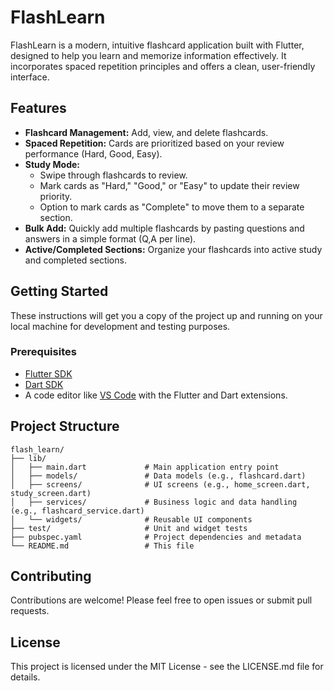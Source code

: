 # FlashLearn

FlashLearn is a modern, intuitive flashcard application built with Flutter, designed to help you learn and memorize information effectively. It incorporates spaced repetition principles and offers a clean, user-friendly interface.

## Features

-   **Flashcard Management:** Add, view, and delete flashcards.
-   **Spaced Repetition:** Cards are prioritized based on your review performance (Hard, Good, Easy).
-   **Study Mode:**
    -   Swipe through flashcards to review.
    -   Mark cards as "Hard," "Good," or "Easy" to update their review priority.
    -   Option to mark cards as "Complete" to move them to a separate section.
-   **Bulk Add:** Quickly add multiple flashcards by pasting questions and answers in a simple format (Q,A per line).
-   **Active/Completed Sections:** Organize your flashcards into active study and completed sections.

## Getting Started

These instructions will get you a copy of the project up and running on your local machine for development and testing purposes.

### Prerequisites

-   [Flutter SDK](https://flutter.dev/docs/get-started/install)
-   [Dart SDK](https://dart.dev/get-started)
-   A code editor like [VS Code](https://code.visualstudio.com/) with the Flutter and Dart extensions.

## Project Structure

```
flash_learn/
├── lib/
│   ├── main.dart             # Main application entry point
│   ├── models/               # Data models (e.g., flashcard.dart)
│   ├── screens/              # UI screens (e.g., home_screen.dart, study_screen.dart)
│   ├── services/             # Business logic and data handling (e.g., flashcard_service.dart)
│   └── widgets/              # Reusable UI components
├── test/                     # Unit and widget tests
├── pubspec.yaml              # Project dependencies and metadata
└── README.md                 # This file
```

## Contributing

Contributions are welcome! Please feel free to open issues or submit pull requests.

## License

This project is licensed under the MIT License - see the LICENSE.md file for details.